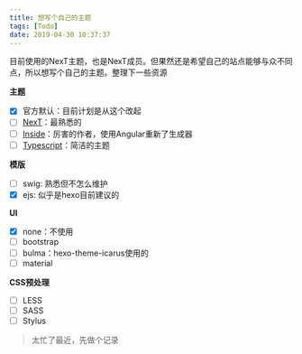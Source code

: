 ```yaml
---
title: 想写个自己的主题
tags: [Todo]
date: 2019-04-30 10:37:37
---
```


目前使用的NexT主题，也是NexT成员。但果然还是希望自己的站点能够与众不同点，所以想写个自己的主题。整理下一些资源

**主题**

- [x] 官方默认：目前计划是从这个改起
- [ ] [NexT](https://github.com/theme-next/hexo-theme-next)：最熟悉的
- [ ] [Inside](https://github.com/elmorec/hexo-theme-inside)：厉害的作者，使用Angular重新了生成器
- [ ] [Typescript](https://github.com/artchen/hexo-theme-typescript)：简洁的主题

**模版**
- [ ] swig: 熟悉但不怎么维护
- [x] ejs: 似乎是hexo目前建议的

**UI**
- [x] none：不使用
- [ ] bootstrap
- [ ] bulma：hexo-theme-icarus使用的
- [ ] material

**CSS预处理**
- [ ] LESS
- [ ] SASS
- [ ] Stylus

> 太忙了最近，先做个记录
